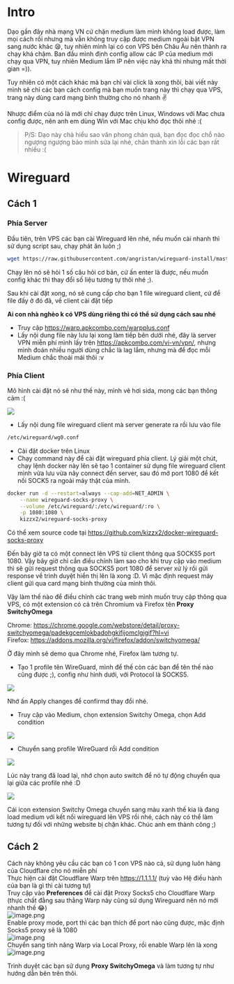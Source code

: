# Intro
Dạo gần đây nhà mạng VN cứ chặn medium làm mình không load được, làm mọi cách rồi nhưng mà vẫn không truy cập được medium ngoài bật VPN sang nước khác :sleepy:, tuy nhiên mình lại có con VPS bên Châu Âu nên thành ra chạy khá chậm. Ban đầu mình định config allow các IP của medium mới chạy qua VPN, tuy nhiên Medium lắm IP nên việc này khả thi nhưng mất thời gian =)). 

Tuy nhiên có một cách khác mà bạn chỉ vài click là xong thôi, bài viết này mình sẽ chỉ các bạn cách config mà bạn muốn trang này thì chạy qua VPS, trang này dùng card mạng bình thường cho nó nhanh :v: 

Nhược điểm của nó là mới chỉ chạy được trên Linux, Windows với Mac chưa config được, nên anh em dùng Win với Mac chịu khó đọc thôi nhé :(

> P/S: Dạo này chả hiểu sao văn phong chán quá, bạn đọc đọc chỗ nào ngượng ngượng bảo mình sửa lại nhé, chân thành xin lỗi các bạn rất nhiều :(
# Wireguard
## Cách 1
### Phía Server
Đầu tiên, trên VPS các bạn cài Wireguard lên nhé, nếu muốn cài nhanh thì sử dụng script sau, chạy phát ăn luôn ;)
```bash
wget https://raw.githubusercontent.com/angristan/wireguard-install/master/wireguard-install.sh | sudo bash wireguard-install.sh
```
Chạy lên nó sẽ hỏi 1 số câu hỏi cơ bản, cứ ấn enter là được, nếu muốn config khác thì thay đổi số liệu tương tự thôi nhé ;).


Sau khi cài đặt xong, nó sẽ cung cấp cho bạn 1 file wireguard client, cứ để file đấy ở đó đã, về client cài đặt tiếp

**Ai con nhà nghèo k có VPS dùng riêng thì có thể sử dụng cách sau nhé**
- Truy cập https://warp.apkcombo.com/warpplus.conf
- Lấy nội dung file này lưu lại xong làm tiếp bên dưới nhé, đây là server VPN miễn phí mình lấy trên https://apkcombo.com/vi-vn/vpn/, nhưng mình đoán nhiều người dùng chắc là lag lắm, nhưng mà để đọc mỗi Medium chắc thoải mái thôi :v 
### Phía Client
Mô hình cài đặt nó sẽ như thế này, mình vẽ hơi sida, mong các bạn thông cảm :(

![](https://images.viblo.asia/4e6f66b9-54e7-4256-8510-7a056a225b8e.png)

- Lấy nội dung file wireguard client mà server generate ra rồi lưu vào file 
```bash
/etc/wireguard/wg0.conf
```
- Cài đặt docker trên Linux 
- Chạy command này để cài đặt wireguard phía client. Lý giải một chút, chạy lệnh docker này lên sẽ tạo 1 container sử dụng file wireguard client mình vừa lưu vừa nãy connect đến server, sau đó mở port 1080 để kết nối SOCK5 ra ngoài máy thật của mình.
```bash
docker run -d --restart=always --cap-add=NET_ADMIN \
    --name wireguard-socks-proxy \
    --volume /etc/wireguard/:/etc/wireguard/:ro \
    -p 1080:1080 \
    kizzx2/wireguard-socks-proxy
```
Có thể xem source code tại https://github.com/kizzx2/docker-wireguard-socks-proxy

Đến bây giờ ta có một connect lên VPS từ client thông qua SOCKS5 port 1080. Vậy bây giờ chỉ cần điều chỉnh làm sao cho khi truy cập vào medium thì sẽ gửi request thông qua SOCKS5 port 1080 để server xử lý rồi gửi response về trình duyệt hiển thị lên là xong :D. Vì mặc định request máy client gửi qua card mạng bình thường của mình thôi. 

Vậy làm thế nào để điều chỉnh các trang web mình muốn truy cập thông qua VPS, có một extension có cả trên Chromium và Firefox tên **Proxy SwitchyOmega**

Chrome: https://chrome.google.com/webstore/detail/proxy-switchyomega/padekgcemlokbadohgkifijomclgjgif?hl=vi  
Firefox: https://addons.mozilla.org/vi/firefox/addon/switchyomega/

Ở đây mình sẽ demo qua Chrome nhé, Firefox làm tương tự.

- Tạo 1 profile tên WireGuard, mình để thế còn các bạn để tên thế nào cũng được ;), config như hình dưới, với Protocol là SOCKS5.

![](https://images.viblo.asia/55ea5233-d73c-458f-96ab-ac01c0ccbf09.png)


Nhớ ấn Apply changes để confirmd thay đổi nhé.
- Truy cập vào Medium, chọn extension Switchy Omega, chọn Add condition

![](https://images.viblo.asia/579970ba-f169-4ed2-9266-038571c3e7ee.png)

- Chuyển sang profile WireGuard rồi Add condition

![](https://images.viblo.asia/5578627d-5470-447a-9d3b-b1d4af624a20.png)

Lúc này trang đã load lại, nhớ chọn auto switch để nó tự động chuyển qua lại giữa các profile nhé :D

![](https://images.viblo.asia/46ad2017-36a8-4d6c-8e44-02532ec907d4.png)

Cái icon extension Switchy Omega chuyển sang màu xanh thế kia là đang load medium với kết nối wireguard lên VPS rồi nhé, cách này có thể làm tương tự đối với những website bị chặn khác. Chúc anh em thành công ;)
## Cách 2
Cách này không yêu cầu các bạn có 1 con VPS nào cả, sử dụng luôn hàng của Cloudflare cho nó miễn phí  
Thực hiện cài đặt Cloudflare Warp trên https://1.1.1.1/ (tuỳ vào Hệ điều hành của bạn là gì thì cài tương tự)  
Truy cập vào **Preferences** để cài đặt Proxy Socks5 cho Cloudflare Warp (thực chất đằng sau thằng Warp này cũng sử dụng Wireguard nên nó mới nhanh thế :joy:)  
![image.png](https://images.viblo.asia/2cc3a044-f652-45b3-8e72-107c23949f7d.png)  
Enable proxy mode, port thì các bạn thích để port nào cũng được, mặc định Socks5 proxy sẽ là 1080  
![image.png](https://images.viblo.asia/ae9a2788-70dd-47e0-bfa3-b533a9c299ed.png)  
Chuyển sang tính năng Warp via Local Proxy, rồi enable Warp lên là xong  
![image.png](https://images.viblo.asia/0e3d5b04-bfb1-4ee0-8344-094b6d77fc18.png)  

Trình duyệt các bạn sử dụng  **Proxy SwitchyOmega** và làm tương tự như hướng dẫn bên trên thôi.